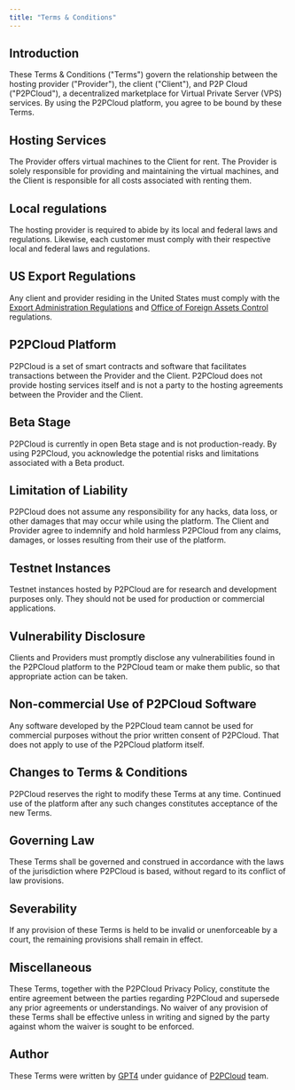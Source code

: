 ```yaml
---
title: "Terms & Conditions"
---
```


## Introduction
These Terms & Conditions ("Terms") govern the relationship between the hosting provider ("Provider"), the client ("Client"), and P2P Cloud ("P2PCloud"), a decentralized marketplace for Virtual Private Server (VPS) services. By using the P2PCloud platform, you agree to be bound by these Terms.

## Hosting Services
The Provider offers virtual machines to the Client for rent. The Provider is solely responsible for providing and maintaining the virtual machines, and the Client is responsible for all costs associated with renting them.

## Local regulations 
The hosting provider is required to abide by its local and federal laws and regulations. Likewise, each customer must comply with their respective local and federal laws and regulations.

## US Export Regulations
Any client and provider residing in the United States must comply with the [Export Administration Regulations](https://www.bis.doc.gov/index.php/regulations/export-administration-regulations-ear) and [Office of Foreign Assets Control](https://www.treasury.gov/resource-center/sanctions/Programs/Pages/Programs.aspx) regulations.

## P2PCloud Platform
P2PCloud is a set of smart contracts and software that facilitates transactions between the Provider and the Client. P2PCloud does not provide hosting services itself and is not a party to the hosting agreements between the Provider and the Client.

## Beta Stage
P2PCloud is currently in open Beta stage and is not production-ready. By using P2PCloud, you acknowledge the potential risks and limitations associated with a Beta product.

## Limitation of Liability
P2PCloud does not assume any responsibility for any hacks, data loss, or other damages that may occur while using the platform. The Client and Provider agree to indemnify and hold harmless P2PCloud from any claims, damages, or losses resulting from their use of the platform.

## Testnet Instances
Testnet instances hosted by P2PCloud are for research and development purposes only. They should not be used for production or commercial applications.

## Vulnerability Disclosure
Clients and Providers must promptly disclose any vulnerabilities found in the P2PCloud platform to the P2PCloud team or make them public, so that appropriate action can be taken.

## Non-commercial Use of P2PCloud Software
Any software developed by the P2PCloud team cannot be used for commercial purposes without the prior written consent of P2PCloud. That does not apply to use of the P2PCloud platform itself.

## Changes to Terms & Conditions
P2PCloud reserves the right to modify these Terms at any time. Continued use of the platform after any such changes constitutes acceptance of the new Terms.

## Governing Law
These Terms shall be governed and construed in accordance with the laws of the jurisdiction where P2PCloud is based, without regard to its conflict of law provisions.

## Severability
If any provision of these Terms is held to be invalid or unenforceable by a court, the remaining provisions shall remain in effect.

## Miscellaneous
These Terms, together with the P2PCloud Privacy Policy, constitute the entire agreement between the parties regarding P2PCloud and supersede any prior agreements or understandings. No waiver of any provision of these Terms shall be effective unless in writing and signed by the party against whom the waiver is sought to be enforced.

## Author
These Terms were written by [GPT4](https://openai.com/research/gpt-4) under guidance of [P2PCloud](https://p2pcloud.io) team.